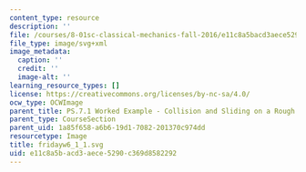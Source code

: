 ```yaml
---
content_type: resource
description: ''
file: /courses/8-01sc-classical-mechanics-fall-2016/e11c8a5bacd3aece5290c369d8582292_fridayw6_1_1.svg
file_type: image/svg+xml
image_metadata:
  caption: ''
  credit: ''
  image-alt: ''
learning_resource_types: []
license: https://creativecommons.org/licenses/by-nc-sa/4.0/
ocw_type: OCWImage
parent_title: PS.7.1 Worked Example - Collision and Sliding on a Rough Surface
parent_type: CourseSection
parent_uid: 1a85f658-a6b6-19d1-7082-201370c974dd
resourcetype: Image
title: fridayw6_1_1.svg
uid: e11c8a5b-acd3-aece-5290-c369d8582292
---
```

